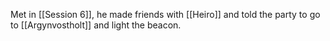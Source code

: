 Met in [[Session 6]], he made friends with [[Heiro]] and told the party to go to [[Argynvostholt]] and light the beacon.